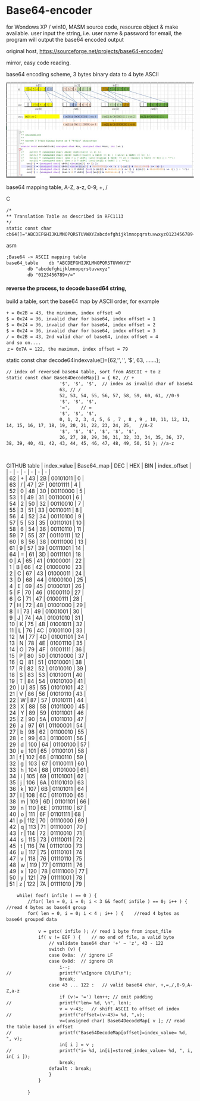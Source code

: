 # Base64-encoder
for Wondows XP / win10, MASM source code, resource object &amp; make available. user input the string, i.e. user name &amp; password for email, the program will output the base64 encoded output  

original host, https://sourceforge.net/projects/base64-encoder/

mirror, easy code reading.

base64 encoding scheme, 3 bytes binary data to 4 byte ASCII  


![base64_encoding_theory.JPG](base64_encoding_theory.JPG)  


base64 mapping table, A-Z, a-z, 0-9, +, /

C
```
/*
** Translation Table as described in RFC1113
*/
static const char cb64[]="ABCDEFGHIJKLMNOPQRSTUVWXYZabcdefghijklmnopqrstuvwxyz0123456789+/";
```  

asm
```
;Base64 -> ASCII mapping table
base64_table	db "ABCDEFGHIJKLMNOPQRSTUVWXYZ"
		db "abcdefghijklmnopqrstuvwxyz"
		db "0123456789+/="
```




#### reverse the process, to decode based64 string,
build a table, sort the base64 map by ASCII order, for example  
```
+ = 0x2B = 43, the minimum, index offset =0  
$ = 0x24 = 36, invalid char for base64, index offset = 1  
$ = 0x24 = 36, invalid char for base64, index offset = 2  
$ = 0x24 = 36, invalid char for base64, index offset = 3  
/ = 0x2B = 43, 2nd valid char of base64, index offset = 4  
and so on....  
ｚ= 0x7A = 122, the maximum, index offset = 79  
```
  


static const char decode64indexvalue[]={62,'$', '$', '$', 63, .......};  

```
// index of reversed base64 table, sort from ASECII + to z
static const char Base64DecodeMap[] = { 62, // +
					'$', '$', '$',	// index as invalid char of base64 
					63, // /
					52, 53, 54, 55, 56, 57, 58, 59, 60, 61, //0-9
					'$', '$', '$', 
					'=',	// =
					'$', '$', '$',  
					0, 1, 2, 3, 4, 5, 6 , 7 , 8 , 9 , 10, 11, 12, 13, 14, 15, 16, 17, 18, 19, 20, 21, 22, 23, 24, 25,	//A-Z
					'$', '$', '$', '$', '$', '$',
					26, 27, 28, 29, 30, 31, 32, 33, 34, 35, 36, 37, 38, 39, 40, 41, 42, 43, 44, 45, 46, 47, 48, 49, 50, 51 }; //a-z
```

```


```



GITHUB table
| index_value | Base64_map | DEC | HEX | BIN | index_offset |  
| - | - | - | - | - | - |  
| 62 | + | 43 | 2B | 00101011 | 0 |  
| 63 | / | 47 | 2F | 00101111 | 4 |  
| 52 | 0 | 48 | 30 | 00110000 | 5 |  
| 53 | 1 | 49 | 31 | 00110001 | 6 |  
| 54 | 2 | 50 | 32 | 00110010 | 7 |  
| 55 | 3 | 51 | 33 | 00110011 | 8 |  
| 56 | 4 | 52 | 34 | 00110100 | 9 |  
| 57 | 5 | 53 | 35 | 00110101 | 10 |  
| 58 | 6 | 54 | 36 | 00110110 | 11 |  
| 59 | 7 | 55 | 37 | 00110111 | 12 |  
| 60 | 8 | 56 | 38 | 00111000 | 13 |  
| 61 | 9 | 57 | 39 | 00111001 | 14 |  
| 64 | = | 61 | 3D | 00111101 | 18 |  
| 0 | A | 65 | 41 | 01000001 | 22 |  
| 1 | B | 66 | 42 | 01000010 | 23 |  
| 2 | C | 67 | 43 | 01000011 | 24 |  
| 3 | D | 68 | 44 | 01000100 | 25 |  
| 4 | E | 69 | 45 | 01000101 | 26 |  
| 5 | F | 70 | 46 | 01000110 | 27 |  
| 6 | G | 71 | 47 | 01000111 | 28 |  
| 7 | H | 72 | 48 | 01001000 | 29 |  
| 8 | I | 73 | 49 | 01001001 | 30 |  
| 9 | J | 74 | 4A | 01001010 | 31 |  
| 10 | K | 75 | 4B | 01001011 | 32 |  
| 11 | L | 76 | 4C | 01001100 | 33 |  
| 12 | M | 77 | 4D | 01001101 | 34 |  
| 13 | N | 78 | 4E | 01001110 | 35 |  
| 14 | O | 79 | 4F | 01001111 | 36 |  
| 15 | P | 80 | 50 | 01010000 | 37 |  
| 16 | Q | 81 | 51 | 01010001 | 38 |  
| 17 | R | 82 | 52 | 01010010 | 39 |  
| 18 | S | 83 | 53 | 01010011 | 40 |  
| 19 | T | 84 | 54 | 01010100 | 41 |  
| 20 | U | 85 | 55 | 01010101 | 42 |  
| 21 | V | 86 | 56 | 01010110 | 43 |  
| 22 | W | 87 | 57 | 01010111 | 44 |  
| 23 | X | 88 | 58 | 01011000 | 45 |  
| 24 | Y | 89 | 59 | 01011001 | 46 |  
| 25 | Z | 90 | 5A | 01011010 | 47 |  
| 26 | a | 97 | 61 | 01100001 | 54 |  
| 27 | b | 98 | 62 | 01100010 | 55 |  
| 28 | c | 99 | 63 | 01100011 | 56 |  
| 29 | d | 100 | 64 | 01100100 | 57 |  
| 30 | e | 101 | 65 | 01100101 | 58 |  
| 31 | f | 102 | 66 | 01100110 | 59 |  
| 32 | g | 103 | 67 | 01100111 | 60 |  
| 33 | h | 104 | 68 | 01101000 | 61 |  
| 34 | i | 105 | 69 | 01101001 | 62 |  
| 35 | j | 106 | 6A | 01101010 | 63 |  
| 36 | k | 107 | 6B | 01101011 | 64 |  
| 37 | l | 108 | 6C | 01101100 | 65 |  
| 38 | m | 109 | 6D | 01101101 | 66 |  
| 39 | n | 110 | 6E | 01101110 | 67 |  
| 40 | o | 111 | 6F | 01101111 | 68 |  
| 41 | p | 112 | 70 | 01110000 | 69 |  
| 42 | q | 113 | 71 | 01110001 | 70 |  
| 43 | r | 114 | 72 | 01110010 | 71 |  
| 44 | s | 115 | 73 | 01110011 | 72 |  
| 45 | t | 116 | 74 | 01110100 | 73 |  
| 46 | u | 117 | 75 | 01110101 | 74 |  
| 47 | v | 118 | 76 | 01110110 | 75 |  
| 48 | w | 119 | 77 | 01110111 | 76 |  
| 49 | x | 120 | 78 | 01111000 | 77 |  
| 50 | y | 121 | 79 | 01111001 | 78 |  
| 51 | z | 122 | 7A | 01111010 | 79 |  




```
    while( feof( infile ) == 0 ) {
        //for( len = 0, i = 0; i < 3 && feof( infile ) == 0; i++ ) {	//read 4 bytes as base64 group
        for( len = 0, i = 0; i < 4 ; i++ ) {	//read 4 bytes as base64 grouped data
		
			v = getc( infile );	// read 1 byte from input_file
			if( v != EOF ) {	// no end of file, a valid byte
				// validate base64 char '+' ~ 'z', 43 - 122
				switch (v) {
				case 0x0a:	// ignore LF
				case 0x0d:	// ignore CR
					i--;
//					printf("\nIgnore CR/LF\n");					
					break;
				case 43 ... 122 :	// valid base64 char, +,=,/,0-9,A-Z,a-z
					if (v!= '=') len++; // omit padding
//					printf("len= %d, \n", len);					
					v = v-43;	// shift ASCII to offset of index
//					printf("offset=(v-43)= %d, ",v);
					v=(unsigned char) Base64DecodeMap[ v ];	// read the table based in offset
//					printf("Base64DecodeMap[offset]=index_value= %d, ", v);
					in[ i ] = v ;
//					printf("i= %d, in[i]=stored_index_value= %d, ", i, in[ i ]);
					break;
				default : break;
				}
			}
		
        }

```





